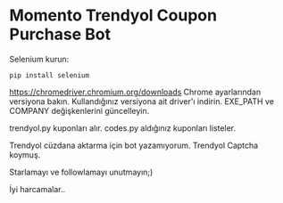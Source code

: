# Momento Trendyol Coupon Purchase Bot

Selenium kurun:
```
pip install selenium
```
https://chromedriver.chromium.org/downloads
Chrome ayarlarından versiyona bakın.
Kullandığınız versiyona ait driver'ı indirin.
EXE_PATH ve COMPANY değişkenlerini güncelleyin.


trendyol.py kuponları alır.
codes.py aldığınız kuponları listeler.

Trendyol cüzdana aktarma için bot yazamıyorum. Trendyol Captcha koymuş.

Starlamayı ve followlamayı unutmayın;)

İyi harcamalar..
